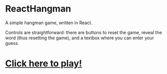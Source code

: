 # ReactHangman
A simple hangman game, written in React.

Controls are straightforward: there are buttons to reset the game, reveal the word (thus resetting the game), and a textbox where you can enter your guess.

# [Click here to play!](https://elchupacambra.github.io/ReactHangman/)
